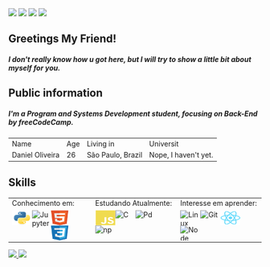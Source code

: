 <!-- Header -->
<div>
    <a target='_blank' href="https://dev-daniel.herokuapp.com">
        <img src="https://img.shields.io/badge/Heroku-430098?style=for-the-badge&logo=heroku&logoColor=white"></a>
    <a target='_blank' href="https://linkedin.com/in/daniel-oli">
        <img src="https://img.shields.io/badge/LinkedIn-0077B5?style=for-the-badge&logo=linkedin&logoColor=white"></a>
    <a target='_blank' href="https://twitter.com/https://twitter.com/DevDaniiel">
        <img src="https://img.shields.io/badge/Twitter-1DA1F2?style=for-the-badge&logo=twitter&logoColor=white"></a>
    <a target='_blank' href="https://dev.to/duno">
        <img src="https://img.shields.io/badge/dev.to-0A0A0A?style=for-the-badge&logo=dev.to&logoColor=white"></a>        
</div>
    

<!-- Greetings Section -->
<div align="left">
    <h2>Greetings My Friend!</h2>    
    <h5>I don't really know how u got here, but I will try to show a little bit about myself for you.</h5>    
</div>
    

<!-- Information section -->
<div align="left">
    <h2>Public information</h2>
    <h5>I'm a Program and Systems Development student, focusing on Back-End by freeCodeCamp.</h5>
    <table>
        <tr>
            <td align="left">Name</td>
            <td align="left">Age</td>
            <td align="left">Living in</td>
            <td align="left">Universit</td>
        </tr>
        <tr>
            <td align="left">Daniel Oliveira</td>
            <td align="left">26</td>
            <td align="left">São Paulo, Brazil</td>
            <td align="left">Nope, I haven't yet.</td>
        </tr>
    </table>
</div>
    

<!-- Skills section -->
<div align="left">
    <table>     
        <tr>
            <h2 align="left">Skills</h2>
            <td align="left">Conhecimento em:</td>
            <td align="left">Estudando Atualmente:</td>
            <td align="left">Interesse em aprender:</td>
        </tr>
        <tr>
            <td align="left">
            <a target='_blank' href="https://dev-daniel.herokuapp.com">
            <img align="left"  title="Python" alt="Python" height="30" width="40" src="https://raw.githubusercontent.com/devicons/devicon/master/icons/python/python-original.svg"> 
            <img align="left" tittle="Jupyter" alt="Jupyter" height"30" width="35" src="https://cdn.jsdelivr.net/gh/devicons/devicon/icons/jupyter/jupyter-original-wordmark.svg">
            <img align="left" title="HTML5" alt="HTML" height="30" width="40" src="https://raw.githubusercontent.com/devicons/devicon/master/icons/html5/html5-original.svg">
            <img align="left"  title="CSS3" alt="CSS" height="30" width="40" src="https://raw.githubusercontent.com/devicons/devicon/master/icons/css3/css3-original.svg">
        </td>
            <td align="left">
            <img align="left" title="JavaScript" alt="JS" height="30" width="40" src="https://raw.githubusercontent.com/devicons/devicon/master/icons/javascript/javascript-plain.svg">
            <img align="left" title="C" alt="C" height="30" width="40" src="https://cdn.jsdelivr.net/gh/devicons/devicon/icons/c/c-original.svg">
            <img align="left" title="Pandas" alt="Pd" height="30" width="40" src="https://cdn.jsdelivr.net/gh/devicons/devicon/icons/pandas/pandas-original-wordmark.svg">
            <img align="left" title="NumPY" alt="np" height="30" width="40" src="https://cdn.jsdelivr.net/gh/devicons/devicon/icons/numpy/numpy-original.svg">
        </td>
            <td align="left">
            <img align="left" title="Linux" alt="Linux" height="30" width="40" src="https://cdn.jsdelivr.net/gh/devicons/devicon/icons/linux/linux-original.svg">
            <img align="left" title="Git" alt="Git" height="30" width="40" src="https://cdn.jsdelivr.net/gh/devicons/devicon/icons/git/git-original.svg">
            <img align="left" title="React" alt="React" height="30" width="40" src="https://raw.githubusercontent.com/devicons/devicon/master/icons/react/react-original.svg">
            <img align="left" title="Node" alt="Node" height="30" width="40" src="https://cdn.jsdelivr.net/gh/devicons/devicon/icons/nodejs/nodejs-plain.svg">
            </a>
        </td>
    </tr>
  </table>
</div>


<!-- Graphics section -->
<div align="left">
  <a href="https://github.com/daniel-oli">
  <img height="150em" src="https://github-readme-stats.vercel.app/api?username=daniel-oli&show_icons=true&theme=dark&include_all_commits=true&count_private=true"/>
  <img height="150em" src="https://github-readme-stats.vercel.app/api/top-langs/?username=daniel-oli&layout=compact&langs_count=7&theme=dark"/>
</div>
